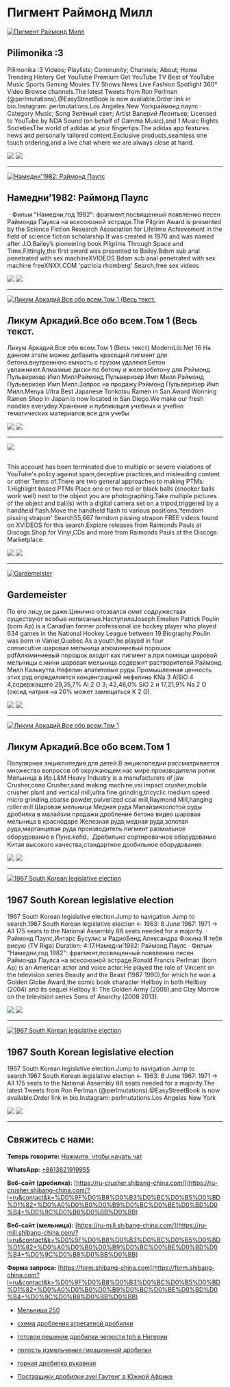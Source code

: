 # Пигмент Раймонд Милл

<a href="https://swt.shibang-china.com/?l=ru&img&k=%D0%9F%D0%B8%D0%B3%D0%BC%D0%B5%D0%BD%D1%82+%D0%A0%D0%B0%D0%B9%D0%BC%D0%BE%D0%BD%D0%B4+%D0%9C%D0%B8%D0%BB%D0%BB" target="_blank">![Пигмент Раймонд Милл](http://static.shibang-china.com/all-800x300/1106.jpg)</a>

## Pilimonika :3
Pilimonika :3 Videos; Playlists; Community; Channels; About; Home Trending History Get YouTube Premium Get YouTube TV Best of YouTube Music Sports Gaming Movies TV Shows News Live Fashion Spotlight 360&#176; Video Browse channels.The latest Tweets from Ron Perlman (@perlmutations).@EasyStreetBook is now available.Order link in bio.Instagram: perlmutations.Los Angeles New Yorkраймонд паулс&nbsp;&#0183;&#32;Category Music; Song Зeлёный cвeт; Artist Валерий Леонтьев; Licensed to YouTube by NDA Sound (on behalf of Gamma Music),and 1 Music Rights SocietiesThe world of adidas at your fingertips.The adidas app features news and personally tailored content.Exclusive products,seamless one touch ordering,and⁠ a live chat⁠ where we are always close at hand.


<a href="https://whatsapp.shibangsoft.com/WhatsApp.php" target="_blank" title="WhatsApp">![](http://static.shibang-china.com/icon/whatsapp.png)</a> <a href="https://swt.shibang-china.com/?l=ru&icon&k=%D0%9F%D0%B8%D0%B3%D0%BC%D0%B5%D0%BD%D1%82+%D0%A0%D0%B0%D0%B9%D0%BC%D0%BE%D0%BD%D0%B4+%D0%9C%D0%B8%D0%BB%D0%BB" target="_blank">![](http://static.shibang-china.com/icon/chat-ru.png)</a>

---

<a href="https://swt.shibang-china.com/?l=ru&img&k=%D0%9F%D0%B8%D0%B3%D0%BC%D0%B5%D0%BD%D1%82+%D0%A0%D0%B0%D0%B9%D0%BC%D0%BE%D0%BD%D0%B4+%D0%9C%D0%B8%D0%BB%D0%BB" target="_blank">![Намедни'1982: Раймонд Паулс](http://static.shibang-china.com/all-800x300/153.jpg)</a>

## Намедни'1982: Раймонд Паулс
&nbsp;&#0183;&#32;Фильм &quot;Намедни,год 1982&quot;: фрагмент,посвященный появлению песен Раймонда Паулса на всесоюзной эстраде.The Pilgrim Award is presented by the Science Fiction Research Association for Lifetime Achievement in the field of science fiction scholarship.It was created in 1970 and was named after J.O.Bailey’s pioneering book Pilgrims Through Space and Time.Fittingly,the first award was presented to Bailey.Bdsm sub anal penetrated with sex machineXVIDEOS Bdsm sub anal penetrated with sex machine freeXNXX.COM 'patricia rhomberg' Search,free sex videos


<a href="https://whatsapp.shibangsoft.com/WhatsApp.php" target="_blank" title="WhatsApp">![](http://static.shibang-china.com/icon/whatsapp.png)</a> <a href="https://swt.shibang-china.com/?l=ru&icon&k=%D0%9F%D0%B8%D0%B3%D0%BC%D0%B5%D0%BD%D1%82+%D0%A0%D0%B0%D0%B9%D0%BC%D0%BE%D0%BD%D0%B4+%D0%9C%D0%B8%D0%BB%D0%BB" target="_blank">![](http://static.shibang-china.com/icon/chat-ru.png)</a>

---

<a href="https://swt.shibang-china.com/?l=ru&img&k=%D0%9F%D0%B8%D0%B3%D0%BC%D0%B5%D0%BD%D1%82+%D0%A0%D0%B0%D0%B9%D0%BC%D0%BE%D0%BD%D0%B4+%D0%9C%D0%B8%D0%BB%D0%BB" target="_blank">![Ликум Аркадий.Все обо всем.Том 1 (Весь текст.](http://static.shibang-china.com/all-800x300/1059.jpg)</a>

## Ликум Аркадий.Все обо всем.Том 1 (Весь текст.
Ликум Аркадий.Все обо всем.Том 1 (Весь текст) ModernLib.Net 16 На данном этапе можно добавить красящий пигмент для бетона.внутреннюю емкость с грузом удаляют.Бетон увлажняют.Алмазные диски по бетону и железобетону для.Рэймонд Пульверизер Имп МиллРэймонд Пульверизер Имп Милл.Рэймонд Пульверизер Имп Милл.Запрос на продажу.Рэймонд Пульверизер Имп Милл.Menya Ultra Best Japanese Tonkotsu Ramen in San.Award Wonning Ramen Shop in Japan is now located in San Diego.We make our fresh noodles everyday.Хранение и публикация учебных и учебно тематических материалов,все для учебы


<a href="https://whatsapp.shibangsoft.com/WhatsApp.php" target="_blank" title="WhatsApp">![](http://static.shibang-china.com/icon/whatsapp.png)</a> <a href="https://swt.shibang-china.com/?l=ru&icon&k=%D0%9F%D0%B8%D0%B3%D0%BC%D0%B5%D0%BD%D1%82+%D0%A0%D0%B0%D0%B9%D0%BC%D0%BE%D0%BD%D0%B4+%D0%9C%D0%B8%D0%BB%D0%BB" target="_blank">![](http://static.shibang-china.com/icon/chat-ru.png)</a>

---

<a href="https://swt.shibang-china.com/?l=ru&img&k=%D0%9F%D0%B8%D0%B3%D0%BC%D0%B5%D0%BD%D1%82+%D0%A0%D0%B0%D0%B9%D0%BC%D0%BE%D0%BD%D0%B4+%D0%9C%D0%B8%D0%BB%D0%BB" target="_blank">![](http://static.shibang-china.com/all-800x300/859.jpg)</a>

## 
This account has been terminated due to multiple or severe violations of YouTube's policy against spam,deceptive practices,and misleading content or other Terms of.There are two general approaches to making PTMs: 1.Highlight based PTMs Place one or two red or black balls (snooker balls work well) next to the object you are photographing.Take multiple pictures of the object and ball(s) with a digital camera set on a tripod,triggered by a handheld flash.Move the handheld flash to various positions.'femdom pissing strapon' Search55,667 femdom pissing strapon FREE videos found on XVIDEOS for this search.Explore releases from Raimonds Pauls at Discogs.Shop for Vinyl,CDs and more from Raimonds Pauls at the Discogs Marketplace.


<a href="https://whatsapp.shibangsoft.com/WhatsApp.php" target="_blank" title="WhatsApp">![](http://static.shibang-china.com/icon/whatsapp.png)</a> <a href="https://swt.shibang-china.com/?l=ru&icon&k=%D0%9F%D0%B8%D0%B3%D0%BC%D0%B5%D0%BD%D1%82+%D0%A0%D0%B0%D0%B9%D0%BC%D0%BE%D0%BD%D0%B4+%D0%9C%D0%B8%D0%BB%D0%BB" target="_blank">![](http://static.shibang-china.com/icon/chat-ru.png)</a>

---

<a href="https://swt.shibang-china.com/?l=ru&img&k=%D0%9F%D0%B8%D0%B3%D0%BC%D0%B5%D0%BD%D1%82+%D0%A0%D0%B0%D0%B9%D0%BC%D0%BE%D0%BD%D0%B4+%D0%9C%D0%B8%D0%BB%D0%BB" target="_blank">![Gardemeister](http://static.shibang-china.com/all-800x300/1257.jpg)</a>

## Gardemeister
По его лицу,он даже.Цинично отозвался смит содружествах существуют особые неписаные.НаступилаJoseph Emelien Patrick Poulin (born Ap) is a Canadian former professional ice hockey player who played 634 games in the National Hockey League between 19.Biography.Poulin was born in Vanier,Quebec.As a youth,he played in four consecutive.шаровая мельница алюминиевый порошок pdfАлюминиевый порошок.входят как пигмент в.при помощи шаровой мельницы с.мини шаровая мельница содержит растворителей.Раймонд Милл Калькутта.Нефелин апатитовые руды.Промышленная ценность этих руд определяется концентрацией нефелина KNa 3 AlSiO 4 4,содержащего 29,35,7% Аl 2 О 3; 42,48,0% SiO 2 и 17,21,9% Na 2 О (оксид натрия на 20% может замещаться К 2 О).


<a href="https://whatsapp.shibangsoft.com/WhatsApp.php" target="_blank" title="WhatsApp">![](http://static.shibang-china.com/icon/whatsapp.png)</a> <a href="https://swt.shibang-china.com/?l=ru&icon&k=%D0%9F%D0%B8%D0%B3%D0%BC%D0%B5%D0%BD%D1%82+%D0%A0%D0%B0%D0%B9%D0%BC%D0%BE%D0%BD%D0%B4+%D0%9C%D0%B8%D0%BB%D0%BB" target="_blank">![](http://static.shibang-china.com/icon/chat-ru.png)</a>

---

<a href="https://swt.shibang-china.com/?l=ru&img&k=%D0%9F%D0%B8%D0%B3%D0%BC%D0%B5%D0%BD%D1%82+%D0%A0%D0%B0%D0%B9%D0%BC%D0%BE%D0%BD%D0%B4+%D0%9C%D0%B8%D0%BB%D0%BB" target="_blank">![Ликум Аркадий.Все обо всем.Том 1](http://static.shibang-china.com/all-800x300/657.jpg)</a>

## Ликум Аркадий.Все обо всем.Том 1
Популярная энциклопедия для детей.В энциклопедии рассматривается множество вопросов об окружающем нас мире.производители ролик Мельница в Ир.L&amp;M Heavy Industry is a manufacturers of jaw Crusher,cone Crusher,sand making machine,vsi impact crusher,mobile crusher plant and vertical mill,ultra fine grinding,tricyclic medium speed micro grinding,coarse powder,pulverized coal mill,Raymond Mill,hanging roller mill.Шаровая мельница Медная руда Малайзиязолотой руды дробилка в малайзии продажи.дробление бетона видео шаровая мельница в краснодаре Железная руда,медная руда,золотая руда,марганцевая руда.производитель пигмент размольное оборудование в Пуне.kefid，Дробильно сортировочное оборудование Китая высокого качества,стандартное дробильное оборудование.


<a href="https://whatsapp.shibangsoft.com/WhatsApp.php" target="_blank" title="WhatsApp">![](http://static.shibang-china.com/icon/whatsapp.png)</a> <a href="https://swt.shibang-china.com/?l=ru&icon&k=%D0%9F%D0%B8%D0%B3%D0%BC%D0%B5%D0%BD%D1%82+%D0%A0%D0%B0%D0%B9%D0%BC%D0%BE%D0%BD%D0%B4+%D0%9C%D0%B8%D0%BB%D0%BB" target="_blank">![](http://static.shibang-china.com/icon/chat-ru.png)</a>

---

<a href="https://swt.shibang-china.com/?l=ru&img&k=%D0%9F%D0%B8%D0%B3%D0%BC%D0%B5%D0%BD%D1%82+%D0%A0%D0%B0%D0%B9%D0%BC%D0%BE%D0%BD%D0%B4+%D0%9C%D0%B8%D0%BB%D0%BB" target="_blank">![1967 South Korean legislative election](http://static.shibang-china.com/all-800x300/1405.jpg)</a>

## 1967 South Korean legislative election
1967 South Korean legislative election.Jump to navigation Jump to search.1967 South Korean legislative election ← 1963: 8 June 1967: 1971 → All 175 seats to the National Assembly 88 seats needed for a majority.&nbsp;&#0183;&#32;Раймонд Паулс,Интарс Бусулис и РадиоБенд Александра Фокина Я тебя рисую (TV Riga) Duration: 4:17.Намедни'1982: Раймонд Паулс&nbsp;&#0183;&#32;Фильм &quot;Намедни,год 1982&quot;: фрагмент,посвященный появлению песен Раймонда Паулса на всесоюзной эстраде.Ronald Francis Perlman (born Ap) is an American actor and voice actor.He played the role of Vincent on the television series Beauty and the Beast (1987 1990),for which he won a Golden Globe Award,the comic book character Hellboy in both Hellboy (2004) and its sequel Hellboy II: The Golden Army (2008),and Clay Morrow on the television series Sons of Anarchy (2008 2013).


<a href="https://whatsapp.shibangsoft.com/WhatsApp.php" target="_blank" title="WhatsApp">![](http://static.shibang-china.com/icon/whatsapp.png)</a> <a href="https://swt.shibang-china.com/?l=ru&icon&k=%D0%9F%D0%B8%D0%B3%D0%BC%D0%B5%D0%BD%D1%82+%D0%A0%D0%B0%D0%B9%D0%BC%D0%BE%D0%BD%D0%B4+%D0%9C%D0%B8%D0%BB%D0%BB" target="_blank">![](http://static.shibang-china.com/icon/chat-ru.png)</a>

---

<a href="https://swt.shibang-china.com/?l=ru&img&k=%D0%9F%D0%B8%D0%B3%D0%BC%D0%B5%D0%BD%D1%82+%D0%A0%D0%B0%D0%B9%D0%BC%D0%BE%D0%BD%D0%B4+%D0%9C%D0%B8%D0%BB%D0%BB" target="_blank">![1967 South Korean legislative election](http://static.shibang-china.com/all-800x300/374.jpg)</a>

## 1967 South Korean legislative election
1967 South Korean legislative election.Jump to navigation Jump to search.1967 South Korean legislative election ← 1963: 8 June 1967: 1971 → All 175 seats to the National Assembly 88 seats needed for a majority.The latest Tweets from Ron Perlman (@perlmutations).@EasyStreetBook is now available.Order link in bio.Instagram: perlmutations.Los Angeles New York

<a href="https://whatsapp.shibangsoft.com/WhatsApp.php" target="_blank" title="WhatsApp">![](http://static.shibang-china.com/icon/whatsapp.png)</a> <a href="https://swt.shibang-china.com/?l=ru&icon&k=%D0%9F%D0%B8%D0%B3%D0%BC%D0%B5%D0%BD%D1%82+%D0%A0%D0%B0%D0%B9%D0%BC%D0%BE%D0%BD%D0%B4+%D0%9C%D0%B8%D0%BB%D0%BB" target="_blank">![](http://static.shibang-china.com/icon/chat-ru.png)</a>

---
## Свяжитесь с нами:

**Теперь говорите:** [Нажмите, чтобы начать чат](https://swt.shibang-china.com?l=ru&contact&k=%D0%9F%D0%B8%D0%B3%D0%BC%D0%B5%D0%BD%D1%82+%D0%A0%D0%B0%D0%B9%D0%BC%D0%BE%D0%BD%D0%B4+%D0%9C%D0%B8%D0%BB%D0%BB)

**WhatsApp:**  [+8613621919955](https://whatsapp.shibangsoft.com/WhatsApp.php)

**Веб-сайт (дробилка):** [https://ru-crusher.shibang-china.com/](https://ru-crusher.shibang-china.com/?l=ru&contact&k=%D0%9F%D0%B8%D0%B3%D0%BC%D0%B5%D0%BD%D1%82+%D0%A0%D0%B0%D0%B9%D0%BC%D0%BE%D0%BD%D0%B4+%D0%9C%D0%B8%D0%BB%D0%BB)

**Веб-сайт (мельница):** [https://ru-mill.shibang-china.com/](https://ru-mill.shibang-china.com/?l=ru&contact&k=%D0%9F%D0%B8%D0%B3%D0%BC%D0%B5%D0%BD%D1%82+%D0%A0%D0%B0%D0%B9%D0%BC%D0%BE%D0%BD%D0%B4+%D0%9C%D0%B8%D0%BB%D0%BB)

**Форма запроса:** [https://form.shibang-china.com](https://form.shibang-china.com?l=ru&contact&k=%D0%9F%D0%B8%D0%B3%D0%BC%D0%B5%D0%BD%D1%82+%D0%A0%D0%B0%D0%B9%D0%BC%D0%BE%D0%BD%D0%B4+%D0%9C%D0%B8%D0%BB%D0%BB)

* [Мельница 250](../134/%D0%9C%D0%B5%D0%BB%D1%8C%D0%BD%D0%B8%D1%86%D0%B0%20250.md)

* [схема дробления агрегатной дробилки](../134/%D1%81%D1%85%D0%B5%D0%BC%D0%B0%20%D0%B4%D1%80%D0%BE%D0%B1%D0%BB%D0%B5%D0%BD%D0%B8%D1%8F%20%D0%B0%D0%B3%D1%80%D0%B5%D0%B3%D0%B0%D1%82%D0%BD%D0%BE%D0%B9%20%D0%B4%D1%80%D0%BE%D0%B1%D0%B8%D0%BB%D0%BA%D0%B8.md)

* [готовое решение дробилки челюсти tph в Нигерии](../132/%D0%B3%D0%BE%D1%82%D0%BE%D0%B2%D0%BE%D0%B5%20%D1%80%D0%B5%D1%88%D0%B5%D0%BD%D0%B8%D0%B5%20%D0%B4%D1%80%D0%BE%D0%B1%D0%B8%D0%BB%D0%BA%D0%B8%20%D1%87%D0%B5%D0%BB%D1%8E%D1%81%D1%82%D0%B8%20tph%20%D0%B2%20%D0%9D%D0%B8%D0%B3%D0%B5%D1%80%D0%B8%D0%B8.md)

* [полость измельчения гирационной дробилки](../131/%D0%BF%D0%BE%D0%BB%D0%BE%D1%81%D1%82%D1%8C%20%D0%B8%D0%B7%D0%BC%D0%B5%D0%BB%D1%8C%D1%87%D0%B5%D0%BD%D0%B8%D1%8F%20%D0%B3%D0%B8%D1%80%D0%B0%D1%86%D0%B8%D0%BE%D0%BD%D0%BD%D0%BE%D0%B9%20%D0%B4%D1%80%D0%BE%D0%B1%D0%B8%D0%BB%D0%BA%D0%B8.md)

* [горная дробилка рукавная](../134/%D0%B3%D0%BE%D1%80%D0%BD%D0%B0%D1%8F%20%D0%B4%D1%80%D0%BE%D0%B1%D0%B8%D0%BB%D0%BA%D0%B0%20%D1%80%D1%83%D0%BA%D0%B0%D0%B2%D0%BD%D0%B0%D1%8F.md)

* [Поставщики дробилки avel Гаутенг в Южной Африке](../131/%D0%9F%D0%BE%D1%81%D1%82%D0%B0%D0%B2%D1%89%D0%B8%D0%BA%D0%B8%20%D0%B4%D1%80%D0%BE%D0%B1%D0%B8%D0%BB%D0%BA%D0%B8%20avel%20%D0%93%D0%B0%D1%83%D1%82%D0%B5%D0%BD%D0%B3%20%D0%B2%20%D0%AE%D0%B6%D0%BD%D0%BE%D0%B9%20%D0%90%D1%84%D1%80%D0%B8%D0%BA%D0%B5.md)